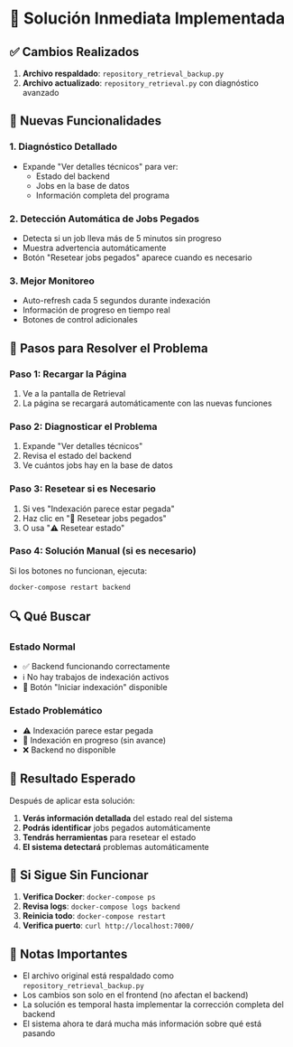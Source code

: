 # 🚀 Solución Inmediata Implementada

## ✅ **Cambios Realizados**

1. **Archivo respaldado**: `repository_retrieval_backup.py`
2. **Archivo actualizado**: `repository_retrieval.py` con diagnóstico avanzado

## 🔧 **Nuevas Funcionalidades**

### 1. **Diagnóstico Detallado**
- Expande "Ver detalles técnicos" para ver:
  - Estado del backend
  - Jobs en la base de datos
  - Información completa del programa

### 2. **Detección Automática de Jobs Pegados**
- Detecta si un job lleva más de 5 minutos sin progreso
- Muestra advertencia automáticamente
- Botón "Resetear jobs pegados" aparece cuando es necesario

### 3. **Mejor Monitoreo**
- Auto-refresh cada 5 segundos durante indexación
- Información de progreso en tiempo real
- Botones de control adicionales

## 🎯 **Pasos para Resolver el Problema**

### **Paso 1: Recargar la Página**
1. Ve a la pantalla de Retrieval
2. La página se recargará automáticamente con las nuevas funciones

### **Paso 2: Diagnosticar el Problema**
1. Expande "Ver detalles técnicos"
2. Revisa el estado del backend
3. Ve cuántos jobs hay en la base de datos

### **Paso 3: Resetear si es Necesario**
1. Si ves "Indexación parece estar pegada"
2. Haz clic en "🔧 Resetear jobs pegados"
3. O usa "⚠️ Resetear estado"

### **Paso 4: Solución Manual (si es necesario)**
Si los botones no funcionan, ejecuta:
```bash
docker-compose restart backend
```

## 🔍 **Qué Buscar**

### **Estado Normal**
- ✅ Backend funcionando correctamente
- ℹ️ No hay trabajos de indexación activos
- 🚀 Botón "Iniciar indexación" disponible

### **Estado Problemático**
- ⚠️ Indexación parece estar pegada
- 🔄 Indexación en progreso (sin avance)
- ❌ Backend no disponible

## 🎉 **Resultado Esperado**

Después de aplicar esta solución:

1. **Verás información detallada** del estado real del sistema
2. **Podrás identificar** jobs pegados automáticamente
3. **Tendrás herramientas** para resetear el estado
4. **El sistema detectará** problemas automáticamente

## 🚨 **Si Sigue Sin Funcionar**

1. **Verifica Docker**: `docker-compose ps`
2. **Revisa logs**: `docker-compose logs backend`
3. **Reinicia todo**: `docker-compose restart`
4. **Verifica puerto**: `curl http://localhost:7000/`

## 📝 **Notas Importantes**

- El archivo original está respaldado como `repository_retrieval_backup.py`
- Los cambios son solo en el frontend (no afectan el backend)
- La solución es temporal hasta implementar la corrección completa del backend
- El sistema ahora te dará mucha más información sobre qué está pasando
